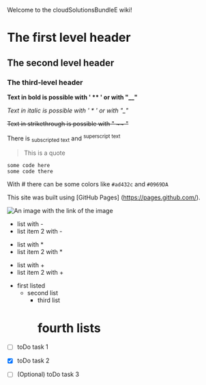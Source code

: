 Welcome to the cloudSolutionsBundleE wiki!
# The first level header

## The second level header

### The third-level header

**Text in bold is possible with ' ** ' or with "__"**

*Text in italic is possible with ' * ' or with "_"*

~~Text in strikethrough is possible with " ~~ "~~

There is <sub> subscripted text</sub> and <sup>superscript text</sup>

> This is a quote

```
some code here
some code there
```

With # there can be some colors like `#ad432c` and `#0969DA`

This site was built using [GitHub Pages] (https://pages.github.com/).



![An image with the link of the image](https://cdn.johku.com/finnaction/largefiles/738.jpg)


- list with -
- list item 2 with -

* list with *
* list item 2 with *

+ list with +
+ list item 2 with +

- first listed
  * second list
      + third list
        # fourth lists

- [ ] toDo task 1
- [X] toDo task 2
- [ ] \(Optional) toDo task 3

